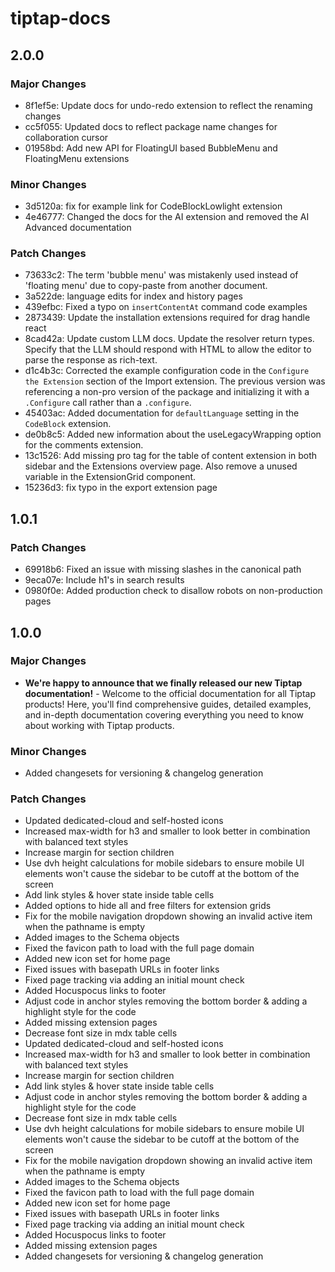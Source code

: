 # tiptap-docs

## 2.0.0

### Major Changes

- 8f1ef5e: Update docs for undo-redo extension to reflect the renaming changes
- cc5f055: Updated docs to reflect package name changes for collaboration cursor
- 01958bd: Add new API for FloatingUI based BubbleMenu and FloatingMenu extensions

### Minor Changes

- 3d5120a: fix for example link for CodeBlockLowlight extension
- 4e46777: Changed the docs for the AI extension and removed the AI Advanced documentation

### Patch Changes

- 73633c2: The term 'bubble menu' was mistakenly used instead of 'floating menu' due to copy-paste from another document.
- 3a522de: language edits for index and history pages
- 439efbc: Fixed a typo on `insertContentAt` command code examples
- 2873439: Update the installation extensions required for drag handle react
- 8cad42a: Update custom LLM docs. Update the resolver return types. Specify that the LLM should respond with HTML to allow the editor to parse the response as rich-text.
- d1c4b3c: Corrected the example configuration code in the `Configure the Extension` section of the Import extension. The previous version was referencing a non-pro version of the package and initializing it with a `.Configure` call rather than a `.configure`.
- 45403ac: Added documentation for `defaultLanguage` setting in the `CodeBlock` extension.
- de0b8c5: Added new information about the useLegacyWrapping option for the comments extension.
- 13c1526: Add missing pro tag for the table of content extension in both sidebar and the Extensions overview page. Also remove a unused variable in the ExtensionGrid component.
- 15236d3: fix typo in the export extension page

## 1.0.1

### Patch Changes

- 69918b6: Fixed an issue with missing slashes in the canonical path
- 9eca07e: Include h1's in search results
- 0980f0e: Added production check to disallow robots on non-production pages

## 1.0.0

### Major Changes

- **We're happy to announce that we finally released our new Tiptap documentation!** - Welcome to the official documentation for all Tiptap products! Here, you'll find comprehensive guides, detailed examples, and in-depth documentation covering everything you need to know about working with Tiptap products.

### Minor Changes

- Added changesets for versioning & changelog generation

### Patch Changes

- Updated dedicated-cloud and self-hosted icons
- Increased max-width for h3 and smaller to look better in combination with balanced text styles
- Increase margin for section children
- Use dvh height calculations for mobile sidebars to ensure mobile UI elements won't cause the sidebar to be cutoff at the bottom of the screen
- Add link styles & hover state inside table cells
- Added options to hide all and free filters for extension grids
- Fix for the mobile navigation dropdown showing an invalid active item when the pathname is empty
- Added images to the Schema objects
- Fixed the favicon path to load with the full page domain
- Added new icon set for home page
- Fixed issues with basepath URLs in footer links
- Fixed page tracking via adding an initial mount check
- Added Hocuspocus links to footer
- Adjust code in anchor styles removing the bottom border & adding a highlight style for the code
- Added missing extension pages
- Decrease font size in mdx table cells
- Updated dedicated-cloud and self-hosted icons
- Increased max-width for h3 and smaller to look better in combination with balanced text styles
- Increase margin for section children
- Add link styles & hover state inside table cells
- Adjust code in anchor styles removing the bottom border & adding a highlight style for the code
- Decrease font size in mdx table cells
- Use dvh height calculations for mobile sidebars to ensure mobile UI elements won't cause the sidebar to be cutoff at the bottom of the screen
- Fix for the mobile navigation dropdown showing an invalid active item when the pathname is empty
- Added images to the Schema objects
- Fixed the favicon path to load with the full page domain
- Added new icon set for home page
- Fixed issues with basepath URLs in footer links
- Fixed page tracking via adding an initial mount check
- Added Hocuspocus links to footer
- Added missing extension pages
- Added changesets for versioning & changelog generation
